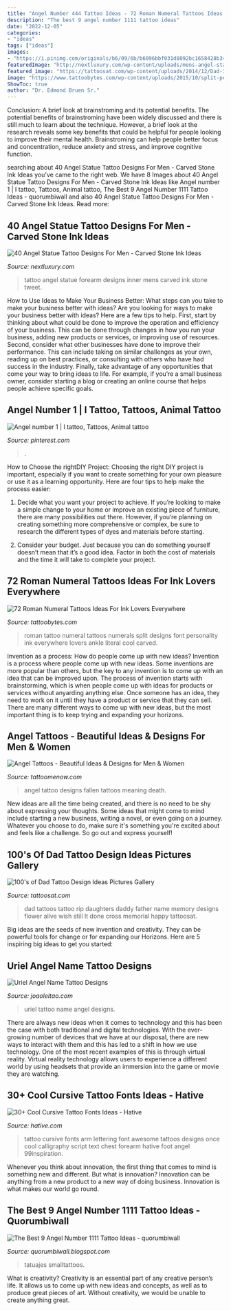 ```yaml
---
title: "Angel Number 444 Tattoo Ideas - 72 Roman Numeral Tattoos Ideas For Ink Lovers Everywhere"
description: "The best 9 angel number 1111 tattoo ideas"
date: "2022-12-05"
categories:
- "ideas"
tags: ["ideas"]
images:
- "https://i.pinimg.com/originals/b6/09/6b/b6096bbf031d8092bc1658428b345ff2.jpg"
featuredImage: "http://nextluxury.com/wp-content/uploads/mens-angel-statue-inner-forearm-tattoo-design-inspiration.jpg"
featured_image: "https://tattoosat.com/wp-content/uploads/2014/12/Dad-31.png"
image: "https://www.tattoobytes.com/wp-content/uploads/2015/10/split-personality-roman-numeral-tattoos.jpg"
ShowToc: true
author: "Dr. Edmond Bruen Sr."
---
```



Conclusion: A brief look at brainstroming and its potential benefits.
The potential benefits of brainstroming have been widely discussed and there is still much to learn about the technique. However, a brief look at the research reveals some key benefits that could be helpful for people looking to improve their mental health. Brainstroming can help people better focus and concentration, reduce anxiety and stress, and improve cognitive function.

	

		
searching about 40 Angel Statue Tattoo Designs For Men - Carved Stone Ink Ideas you've came to the right web. We have 8 Images about 40 Angel Statue Tattoo Designs For Men - Carved Stone Ink Ideas like Angel number 1 | I tattoo, Tattoos, Animal tattoo, The Best 9 Angel Number 1111 Tattoo Ideas - quorumbiwall and also 40 Angel Statue Tattoo Designs For Men - Carved Stone Ink Ideas. Read more:
		
    
## 40 Angel Statue Tattoo Designs For Men - Carved Stone Ink Ideas

<img loading=lazy src="http://nextluxury.com/wp-content/uploads/mens-angel-statue-inner-forearm-tattoo-design-inspiration.jpg" onerror="this.onerror=null;this.src='https://tse1.mm.bing.net/th?id=OIP.g6UvOrZk-OWvsgxxaTnqQQHaIu&amp;pid=15.1';" alt="40 Angel Statue Tattoo Designs For Men - Carved Stone Ink Ideas">

_Source: nextluxury.com_

>tattoo angel statue forearm designs inner mens carved ink stone tweet. 

	

How to Use Ideas to Make Your Business Better: What steps can you take to make your business better with ideas?
Are you looking for ways to make your business better with ideas? Here are a few tips to help. First, start by thinking about what could be done to improve the operation and efficiency of your business. This can be done through changes in how you run your business, adding new products or services, or improving use of resources. Second, consider what other businesses have done to improve their performance. This can include taking on similar challenges as your own, reading up on best practices, or consulting with others who have had success in the industry. Finally, take advantage of any opportunities that come your way to bring ideas to life. For example, if you’re a small business owner, consider starting a blog or creating an online course that helps people achieve specific goals.

    
## Angel Number 1 | I Tattoo, Tattoos, Animal Tattoo

<img loading=lazy src="https://i.pinimg.com/originals/b6/09/6b/b6096bbf031d8092bc1658428b345ff2.jpg" onerror="this.onerror=null;this.src='https://tse3.mm.bing.net/th?id=OIP.0Dg_64deOE8km6M_eSdoewHaGS&amp;pid=15.1';" alt="Angel number 1 | I tattoo, Tattoos, Animal tattoo">

_Source: pinterest.com_

>. 

	

How to Choose the rightDIY Project:
Choosing the right DIY project is important, especially if you want to create something for your own pleasure or use it as a learning opportunity. Here are four tips to help make the process easier:
1. Decide what you want your project to achieve. If you’re looking to make a simple change to your home or improve an existing piece of furniture, there are many possibilities out there. However, if you’re planning on creating something more comprehensive or complex, be sure to research the different types of dyes and materials before starting.

2. Consider your budget. Just because you can do something yourself doesn’t mean that it’s a good idea. Factor in both the cost of materials and the time it will take to complete your project.

    
## 72 Roman Numeral Tattoos Ideas For Ink Lovers Everywhere

<img loading=lazy src="https://www.tattoobytes.com/wp-content/uploads/2015/10/split-personality-roman-numeral-tattoos.jpg" onerror="this.onerror=null;this.src='https://tse1.mm.bing.net/th?id=OIP.4-GA1nKDufgfYian5djbuwHaJ4&amp;pid=15.1';" alt="72 Roman Numeral Tattoos Ideas For Ink Lovers Everywhere">

_Source: tattoobytes.com_

>roman tattoo numeral tattoos numerals split designs font personality ink everywhere lovers ankle literal cool carved. 

	

Invention as a process: How do people come up with new ideas?
Invention is a process where people come up with new ideas. Some inventions are more popular than others, but the key to any invention is to come up with an idea that can be improved upon. The process of invention starts with brainstorming, which is when people come up with ideas for products or services without anyarding anything else. Once someone has an idea, they need to work on it until they have a product or service that they can sell. There are many different ways to come up with new ideas, but the most important thing is to keep trying and expanding your horizons.

    
## Angel Tattoos - Beautiful Ideas &amp; Designs For Men &amp; Women

<img loading=lazy src="https://www.tattoomenow.com/tattoo-designs/wp-content/uploads/2021/02/angel-tattoo-03.jpg" onerror="this.onerror=null;this.src='https://tse2.mm.bing.net/th?id=OIP.b-Y6PNudSbQTKcLmxxZvUQAAAA&amp;pid=15.1';" alt="Angel Tattoos - Beautiful Ideas &amp; Designs for Men &amp; Women">

_Source: tattoomenow.com_

>angel tattoo designs fallen tattoos meaning death. 

	

New ideas are all the time being created, and there is no need to be shy about expressing your thoughts. Some ideas that might come to mind include starting a new business, writing a novel, or even going on a journey. Whatever you choose to do, make sure it's something you're excited about and feels like a challenge. So go out and express yourself!

    
## 100&#039;s Of Dad Tattoo Design Ideas Pictures Gallery

<img loading=lazy src="https://tattoosat.com/wp-content/uploads/2014/12/Dad-31.png" onerror="this.onerror=null;this.src='https://tse1.mm.bing.net/th?id=OIP.ZTOt9qKDPagSrFSCBSC1EwHaFg&amp;pid=15.1';" alt="100&#039;s of Dad Tattoo Design Ideas Pictures Gallery">

_Source: tattoosat.com_

>dad tattoos tattoo rip daughters daddy father name memory designs flower alive wish still lt done cross memorial happy tattoosat. 

	

Big ideas are the seeds of new invention and creativity. They can be powerful tools for change or for expanding our Horizons. Here are 5 inspiring big ideas to get you started: 

    
## Uriel Angel Name Tattoo Designs

<img loading=lazy src="https://www.joaoleitao.com/tattoo-name/files/angels/tattoo-design-angel-names-uriel-15.png" onerror="this.onerror=null;this.src='https://tse4.mm.bing.net/th?id=OIP.y2F1F6jWdq5RSBpjToLQnQHaGE&amp;pid=15.1';" alt="Uriel Angel Name Tattoo Designs">

_Source: joaoleitao.com_

>uriel tattoo name angel designs. 

	

There are always new ideas when it comes to technology and this has been the case with both traditional and digital technologies. With the ever-growing number of devices that we have at our disposal, there are new ways to interact with them and this has led to a shift in how we use technology. One of the most recent examples of this is through virtual reality. Virtual reality technology allows users to experience a different world by using headsets that provide an immersion into the game or movie they are watching.

    
## 30+ Cool Cursive Tattoo Fonts Ideas - Hative

<img loading=lazy src="https://hative.com/wp-content/uploads/2014/02/cursive-tattoos/cursive-arm-tattoo-24.jpg" onerror="this.onerror=null;this.src='https://tse4.mm.bing.net/th?id=OIP.HbBkKxOQXYgQ4FMPYQ9qBAHaE7&amp;pid=15.1';" alt="30+ Cool Cursive Tattoo Fonts Ideas - Hative">

_Source: hative.com_

>tattoo cursive fonts arm lettering font awesome tattoos designs once cool calligraphy script text chest forearm hative foot angel 99inspiration. 

	

Whenever you think about innovation, the first thing that comes to mind is something new and different. But what is innovation? Innovation can be anything from a new product to a new way of doing business. Innovation is what makes our world go round.

    
## The Best 9 Angel Number 1111 Tattoo Ideas - Quorumbiwall

<img loading=lazy src="https://lh6.googleusercontent.com/proxy/5OG4DADjt1FB5tN7RSqPQUpw-SdUN9njc45UmOF7miV6ZwBagjL2DcSm_phmPSq2z4TmsIs387gjQV0ao7MZpM2E56RIcfsWmyswQyNhpDaAyfEB0CA-dZo1qKXHlxN2NSUgLY5-56QaClMlvwAISEuj28HI2PDFpIjgGHZ9ojE5pJ9gBZmm8KSE_BZNwvKNxqEKy4gz=w1200-h630-p-k-no-nu" onerror="this.onerror=null;this.src='https://tse3.mm.bing.net/th?id=OIP.T9FglO58On8XjbiZ7iT4gwHaHa&amp;pid=15.1';" alt="The Best 9 Angel Number 1111 Tattoo Ideas - quorumbiwall">

_Source: quorumbiwall.blogspot.com_

>tatuajes smalltattoos. 

	

What is creativity?
Creativity is an essential part of any creative person’s life. It allows us to come up with new ideas and concepts, as well as to produce great pieces of art. Without creativity, we would be unable to create anything great.

